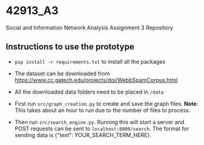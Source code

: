 # 42913_A3
Social and Information Network Analysis Assignment 3 Repository


## Instructions to use the prototype

* `pip install -r requirements.txt` to install all the packages

* The dataset can be downloaded from https://www.cc.gatech.edu/projects/doi/WebbSpamCorpus.html

* All the downloaded data folders need to be placed in `/data`

* First run `src/graph_creation.py` to create and save the graph files.
  **Note**: This takes about an hour to run due to the number of files to process.
  
* Then run `src/search_engine.py`. Running this will start a server 
  and POST requests can be sent to `localhost:8000/search`.
  The format for sending data is {"text": YOUR_SEARCH_TERM_HERE}.
